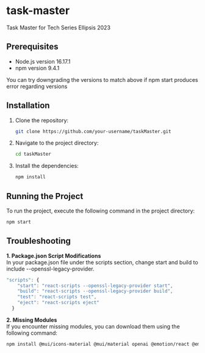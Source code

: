 # task-master
Task Master for Tech Series Ellipsis 2023

## Prerequisites

- Node.js version 16.17.1
- npm version 9.4.1

You can try downgrading the versions to match above if npm start produces error regarding versions

## Installation

1. Clone the repository:

    ```bash
    git clone https://github.com/your-username/taskMaster.git
    ```

2. Navigate to the project directory:

    ```bash
    cd taskMaster
    ```

3. Install the dependencies:

    ```bash
    npm install
    ```

## Running the Project

To run the project, execute the following command in the project directory:

```bash
npm start
```

## Troubleshooting

**1. Package.json Script Modifications**<br>
In your package.json file under the scripts section, change start and build to include --openssl-legacy-provider.

```javascript
"scripts": {
    "start": "react-scripts --openssl-legacy-provider start",
    "build": "react-scripts --openssl-legacy-provider build",
    "test": "react-scripts test",
    "eject": "react-scripts eject"
  }
```

**2. Missing Modules**<br>
If you encounter missing modules, you can download them using the following command:
```bash
npm install @mui/icons-material @mui/material openai @emotion/react @emotion/styled
```
